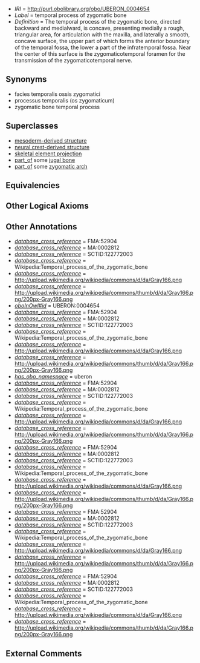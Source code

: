 * *IRI* = http://purl.obolibrary.org/obo/UBERON_0004654
 * *Label* = temporal process of zygomatic bone
 * *Definition* = The temporal process of the zygomatic bone, directed backward and medialward, is concave, presenting medially a rough, triangular area, for articulation with the maxilla, and laterally a smooth, concave surface, the upper part of which forms the anterior boundary of the temporal fossa, the lower a part of the infratemporal fossa. Near the center of this surface is the zygomaticotemporal foramen for the transmission of the zygomaticotemporal nerve.

## Synonyms

 * facies temporalis ossis zygomatici
 * processus temporalis (os zygomaticum)
 * zygomatic bone temporal process

## Superclasses

 * [mesoderm-derived structure](../../UBERON/20/UBERON_0004120.md)
 * [neural crest-derived structure](../../UBERON/13/UBERON_0010313.md)
 * [skeletal element projection](../../UBERON/00/UBERON_4100000.md)
 * [part_of](../../BFO/50/BFO_0000050.md) some [jugal bone](../../UBERON/83/UBERON_0001683.md)
 * [part_of](../../BFO/50/BFO_0000050.md) some [zygomatic arch](../../UBERON/00/UBERON_0002500.md)

## Equivalencies


## Other Logical Axioms


## Other Annotations

 * *[database_cross_reference](../../ef/oboInOwl#hasDbXref.md)* = FMA:52904
 * *[database_cross_reference](../../ef/oboInOwl#hasDbXref.md)* = MA:0002812
 * *[database_cross_reference](../../ef/oboInOwl#hasDbXref.md)* = SCTID:122772003
 * *[database_cross_reference](../../ef/oboInOwl#hasDbXref.md)* = Wikipedia:Temporal_process_of_the_zygomatic_bone
 * *[database_cross_reference](../../ef/oboInOwl#hasDbXref.md)* = http://upload.wikimedia.org/wikipedia/commons/d/da/Gray166.png
 * *[database_cross_reference](../../ef/oboInOwl#hasDbXref.md)* = http://upload.wikimedia.org/wikipedia/commons/thumb/d/da/Gray166.png/200px-Gray166.png
 * *[oboInOwl#id](../../id/oboInOwl#id.md)* = UBERON:0004654
 * *[database_cross_reference](../../ef/oboInOwl#hasDbXref.md)* = FMA:52904
 * *[database_cross_reference](../../ef/oboInOwl#hasDbXref.md)* = MA:0002812
 * *[database_cross_reference](../../ef/oboInOwl#hasDbXref.md)* = SCTID:122772003
 * *[database_cross_reference](../../ef/oboInOwl#hasDbXref.md)* = Wikipedia:Temporal_process_of_the_zygomatic_bone
 * *[database_cross_reference](../../ef/oboInOwl#hasDbXref.md)* = http://upload.wikimedia.org/wikipedia/commons/d/da/Gray166.png
 * *[database_cross_reference](../../ef/oboInOwl#hasDbXref.md)* = http://upload.wikimedia.org/wikipedia/commons/thumb/d/da/Gray166.png/200px-Gray166.png
 * *[has_obo_namespace](../../ce/oboInOwl#hasOBONamespace.md)* = uberon
 * *[database_cross_reference](../../ef/oboInOwl#hasDbXref.md)* = FMA:52904
 * *[database_cross_reference](../../ef/oboInOwl#hasDbXref.md)* = MA:0002812
 * *[database_cross_reference](../../ef/oboInOwl#hasDbXref.md)* = SCTID:122772003
 * *[database_cross_reference](../../ef/oboInOwl#hasDbXref.md)* = Wikipedia:Temporal_process_of_the_zygomatic_bone
 * *[database_cross_reference](../../ef/oboInOwl#hasDbXref.md)* = http://upload.wikimedia.org/wikipedia/commons/d/da/Gray166.png
 * *[database_cross_reference](../../ef/oboInOwl#hasDbXref.md)* = http://upload.wikimedia.org/wikipedia/commons/thumb/d/da/Gray166.png/200px-Gray166.png
 * *[database_cross_reference](../../ef/oboInOwl#hasDbXref.md)* = FMA:52904
 * *[database_cross_reference](../../ef/oboInOwl#hasDbXref.md)* = MA:0002812
 * *[database_cross_reference](../../ef/oboInOwl#hasDbXref.md)* = SCTID:122772003
 * *[database_cross_reference](../../ef/oboInOwl#hasDbXref.md)* = Wikipedia:Temporal_process_of_the_zygomatic_bone
 * *[database_cross_reference](../../ef/oboInOwl#hasDbXref.md)* = http://upload.wikimedia.org/wikipedia/commons/d/da/Gray166.png
 * *[database_cross_reference](../../ef/oboInOwl#hasDbXref.md)* = http://upload.wikimedia.org/wikipedia/commons/thumb/d/da/Gray166.png/200px-Gray166.png
 * *[database_cross_reference](../../ef/oboInOwl#hasDbXref.md)* = FMA:52904
 * *[database_cross_reference](../../ef/oboInOwl#hasDbXref.md)* = MA:0002812
 * *[database_cross_reference](../../ef/oboInOwl#hasDbXref.md)* = SCTID:122772003
 * *[database_cross_reference](../../ef/oboInOwl#hasDbXref.md)* = Wikipedia:Temporal_process_of_the_zygomatic_bone
 * *[database_cross_reference](../../ef/oboInOwl#hasDbXref.md)* = http://upload.wikimedia.org/wikipedia/commons/d/da/Gray166.png
 * *[database_cross_reference](../../ef/oboInOwl#hasDbXref.md)* = http://upload.wikimedia.org/wikipedia/commons/thumb/d/da/Gray166.png/200px-Gray166.png
 * *[database_cross_reference](../../ef/oboInOwl#hasDbXref.md)* = FMA:52904
 * *[database_cross_reference](../../ef/oboInOwl#hasDbXref.md)* = MA:0002812
 * *[database_cross_reference](../../ef/oboInOwl#hasDbXref.md)* = SCTID:122772003
 * *[database_cross_reference](../../ef/oboInOwl#hasDbXref.md)* = Wikipedia:Temporal_process_of_the_zygomatic_bone
 * *[database_cross_reference](../../ef/oboInOwl#hasDbXref.md)* = http://upload.wikimedia.org/wikipedia/commons/d/da/Gray166.png
 * *[database_cross_reference](../../ef/oboInOwl#hasDbXref.md)* = http://upload.wikimedia.org/wikipedia/commons/thumb/d/da/Gray166.png/200px-Gray166.png

## External Comments

